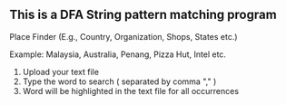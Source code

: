 ## This is a DFA String pattern matching program

Place Finder (E.g., Country, Organization, Shops, States etc.) 

Example: Malaysia, Australia, Penang, Pizza Hut, Intel etc.

1. Upload your text file
2. Type the word to search ( separated by comma "," )
3. Word will be highlighted in the text file for all occurrences
